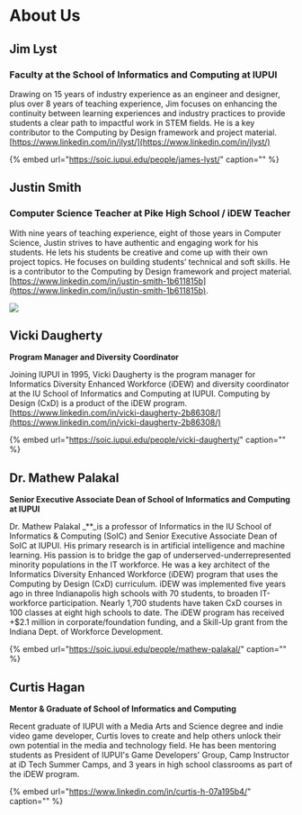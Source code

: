 # About Us

## **Jim Lyst**

### Faculty at the School of Informatics and Computing at IUPUI

Drawing on 15 years of industry experience as an engineer and designer, plus over 8 years of teaching experience, Jim focuses on enhancing the continuity between learning experiences and industry practices to provide students a clear path to impactful work in STEM fields. He is a key contributor to the Computing by Design framework and project material. [https://www.linkedin.com/in/jlyst/](https://www.linkedin.com/in/jlyst/)

{% embed url="https://soic.iupui.edu/people/james-lyst/" caption="" %}

## Justin Smith

### Computer Science Teacher at Pike High School  / iDEW Teacher

With nine years of teaching experience, eight of those years in Computer Science, Justin strives to have authentic and engaging work for his students. He lets his students be creative and come up with their own project topics. He focuses on building students’ technical and soft skills. He is a contributor to the Computing by Design framework and project material. [https://www.linkedin.com/in/justin-smith-1b611815b](https://www.linkedin.com/in/justin-smith-1b611815b).

![](.gitbook/assets/jsmith.png)

## Vicki Daugherty

**Program Manager and Diversity Coordinator**

Joining IUPUI in 1995, Vicki Daugherty is the program manager for Informatics Diversity Enhanced Workforce \(iDEW\) and diversity coordinator at the IU School of Informatics and Computing at IUPUI. Computing by Design \(CxD\) is a product of the iDEW program. [https://www.linkedin.com/in/vicki-daugherty-2b86308/](https://www.linkedin.com/in/vicki-daugherty-2b86308/)

{% embed url="https://soic.iupui.edu/people/vicki-daugherty/" caption="" %}

## Dr. Mathew Palakal

**Senior Executive Associate Dean of School of Informatics and Computing at IUPUI**

Dr. Mathew Palakal _\*\*_is a professor of Informatics in the IU School of Informatics & Computing \(SoIC\) and Senior Executive Associate Dean of SoIC at IUPUI. His primary research is in artificial intelligence and machine learning. His passion is to bridge the gap of underserved-underrepresented minority populations in the IT workforce. He was a key architect of the Informatics Diversity Enhanced Workforce \(iDEW\) program that uses the Computing by Design \(CxD\) curriculum. iDEW was implemented five years ago in three Indianapolis high schools with 70 students, to broaden IT-workforce participation. Nearly 1,700 students have taken CxD courses in 100 classes at eight high schools to date. The iDEW program has received +$2.1 million in corporate/foundation funding, and a Skill-Up grant from the Indiana Dept. of Workforce Development.

{% embed url="https://soic.iupui.edu/people/mathew-palakal/" caption="" %}

## Curtis Hagan

**Mentor & Graduate of School of Informatics and Computing**

Recent graduate of IUPUI with a Media Arts and Science degree and indie video game developer, Curtis loves to create and help others unlock their own potential in the media and technology field. He has been mentoring students as President of IUPUI's Game Developers' Group, Camp Instructor at iD Tech Summer Camps, and 3 years in high school classrooms as part of the iDEW program.

{% embed url="https://www.linkedin.com/in/curtis-h-07a195b4/" caption="" %}

